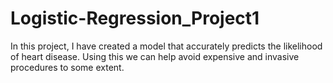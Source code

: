 # Logistic-Regression_Project1
In this project, I have created a model that accurately predicts the likelihood of heart disease. Using this we can help avoid expensive and invasive procedures to some extent.
